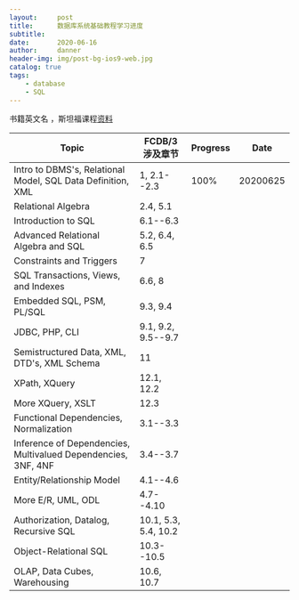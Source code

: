 ```yaml
---
layout:     post
title:      数据库系统基础教程学习进度
subtitle:   
date:       2020-06-16
author:     danner
header-img: img/post-bg-ios9-web.jpg
catalog: true
tags:
    - database
    - SQL
---
```


书籍英文名 <A First Course in Database Systems>，斯坦福课程[资料](http://infolab.stanford.edu/~ullman/fcdb/aut07/index.html)

| Topic                                                        | FCDB/3 涉及章节      | Progress | Date     |
| ------------------------------------------------------------ | -------------------- | -------- | -------- |
| Intro to DBMS's, Relational Model, SQL Data Definition, XML  | 1, 2.1--2.3          | 100%     | 20200625 |
| Relational Algebra                                           | 2.4, 5.1             |          |          |
| Introduction to SQL                                          | 6.1--6.3             |          |          |
| Advanced Relational Algebra and SQL                          | 5.2, 6.4, 6.5        |          |          |
| Constraints and Triggers                                     | 7                    |          |          |
| SQL Transactions, Views, and Indexes                         | 6.6, 8               |          |          |
| Embedded SQL, PSM, PL/SQL                                    | 9.3, 9.4             |          |          |
| JDBC, PHP, CLI                                               | 9.1, 9.2, 9.5--9.7   |          |          |
| Semistructured Data, XML, DTD's, XML Schema                  | 11                   |          |          |
| XPath, XQuery                                                | 12.1, 12.2           |          |          |
| More XQuery, XSLT                                            | 12.3                 |          |          |
| Functional Dependencies, Normalization                       | 3.1--3.3             |          |          |
| Inference of Dependencies, Multivalued Dependencies, 3NF, 4NF | 3.4--3.7             |          |          |
| Entity/Relationship Model                                    | 4.1--4.6             |          |          |
| More E/R, UML, ODL                                           | 4.7--4.10            |          |          |
| Authorization, Datalog, Recursive SQL                        | 10.1, 5.3, 5.4, 10.2 |          |          |
| Object-Relational SQL                                        | 10.3--10.5           |          |          |
| OLAP, Data Cubes, Warehousing                                | 10.6, 10.7           |          |          |

